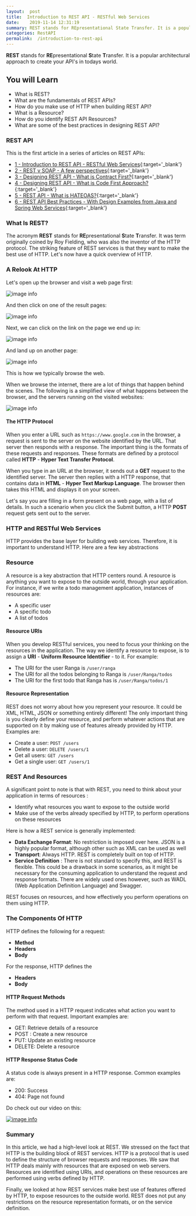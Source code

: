 ```yaml
---
layout:  post
title:  Introduction to REST API - RESTful Web Services
date:    2019-11-14 12:31:19
summary: REST stands for REpresentational State Transfer. It is a popular architectural approach to create your API's in todays world.
categories: RestAPI
permalink:  /introduction-to-rest-api
---
```


**REST** stands for **RE**presentational **S**tate **T**ransfer. It is a popular architectural approach to create your API's in todays world. 

## You will Learn
- What is REST?
- What are the fundamentals of REST APIs?
- How do you make use of HTTP when building REST API?
- What is a Resource?
- How do you identify REST API Resources?
- What are some of the best practices in designing REST API?



### REST API

This is the first article in a series of articles on REST APIs:

- [1 - Introduction to REST API - RESTful Web Services](/introduction-to-rest-api){:target='_blank'}
- [2 - REST v SOAP - A few perspectives](/rest-vs-soap-web-services){:target='_blank'}
- [3 - Designing REST API - What is Contract First?](/rest-api-contRact-first-approach){:target='_blank'}
- [4 - Designing REST API - What is Code First Approach?](/rest-api-code-first-approach){:target='_blank'}
- [5 - REST API - What is HATEOAS?](/rest-api-what-is-hateoas){:target='_blank'}
- [6 - REST API Best Practices - With Design Examples from Java and Spring Web Services](/rest-api-best-practices-with-java-and-spring){:target='_blank'}


### What Is REST?

The acronym **REST** stands for **RE**presentational **S**tate **T**ransfer. It was term originally coined by Roy Fielding, who was also the inventor of the HTTP protocol. The striking feature of REST services is that they want to make the best use of HTTP. Let's now have a quick overview of HTTP.

### A Relook At HTTP

Let's open up the browser and visit a web page first:

![image info](/images/Capture-013-01.png)

And then click on one of the result pages:

![image info](/images/Capture-013-02.png)

Next, we can click on the link on the page we end up in:

![image info](/images/Capture-013-03.png)

And land up on another page:

![image info](/images/Capture-013-04.png)

This is how we typically browse the web. 

When we browse the internet, there are a lot of things that happen behind the scenes. The following is a simplified view of what happens between the browser, and the servers running on the visited websites:

![image info](/images/Capture-013-05.png)

#### The HTTP Protocol

When you enter a URL such as ```https://www.google.com``` in the browser, a request is sent to the server on the website identified by the URL. That server then responds with a response. The important thing is the formats of these requests and responses. These formats are defined by a protocol called **HTTP** - **Hyper Text Transfer Protocol**. 

When you type in an URL at the browser, it sends out a **GET** request to the identified server. The server then replies with a HTTP response, that contains data in **HTML** - **Hyper Text Markup Language**. The browser then takes this HTML and displays it on your screen. 

Let's say you are filling in a form present on a web page, with a list of details. In such a scenario when you click the Submit button, a HTTP **POST** request gets sent out to the server. 


### HTTP and RESTful Web Services

HTTP provides the base layer for building web services. Therefore, it is important to understand HTTP. Here are a few key abstractions

### Resource

A resource is a key abstraction that HTTP centers round. A resource is anything you want to expose to the outside world, through your application. For instance, if we write a todo management application, instances of resources are:

* A specific user
* A specific todo
* A list of todos

#### Resource URIs

When you develop RESTful services, you need to focus your thinking on the resources in the application. The way we identify a resource to expose, is to assign a **URI** - **Uniform Resource Identifier** - to it. For example:

* The URI for the user Ranga is ```/user/ranga```
* The URI for all the todos belonging to Ranga is ```/user/Ranga/todos```
* The URI for the first todo that Ranga has is ```/user/Ranga/todos/1```

#### Resource Representation

REST does not worry about how you represent your resource. It could be XML, HTML, JSON or something entirely different! The only important thing is you clearly define your resource, and perform whatever actions that are supported on it by making use of features already provided by HTTP. Examples are:

* Create a user: ```POST /users```
* Delete a user: ```DELETE /users/1```
* Get all users: ```GET /users```
* Get a single user: ```GET /users/1```

### REST And Resources

A significant point to note is that with REST, you need to think about your application in terms of resources : 

* Identify what resources you want to expose to the outside world
* Make use of the verbs already specified by HTTP, to perform operations on these resources

Here is how a REST service is generally implemented:

* **Data Exchange Format**: No restriction is imposed over here. JSON is a highly popular format, although other such as XML can be used as well
* **Transport**: Always HTTP. REST is completely built on top of HTTP.
* **Service Definition** : There is not standard to specify this, and REST is flexible. This could be a drawback in some scenarios, as it might be necessary for the consuming application to understand the request and response formats. There are widely used ones however, such as WADL (Web Application Definition Language) and Swagger.

REST focuses on resources, and how effectively you perform operations on them using HTTP.

### The Components Of HTTP

HTTP defines the following for a request:

* **Method**
* **Headers**
* **Body**

For the response, HTTP defines the

* **Headers**
* **Body**

#### HTTP Request Methods

The method used in a HTTP request indicates what action you want to perform with that request. Important examples are:

* GET: Retrieve details of a resource
* POST : Create a new resource
* PUT: Update an existing resource
* DELETE: Delete a resource

#### HTTP Response Status Code

A status code is always present in a HTTP response. Common examples are: 

* 200: Success
* 404: Page not found

Do check out our video on this:

[![image info](/images/Capture-013-06.png)](https://www.youtube.com/watch?v=ONelFjri_j0)

### Summary

In this article, we had a high-level look at REST. We stressed on the fact that HTTP is the building block of REST services. HTTP is a protocol that is used to define the structure of browser requests and responses. We saw that HTTP deals mainly with resources that are exposed on web servers. Resources are identified using URIs, and operations on these resources are performed using verbs defined by HTTP.

Finally, we looked at how REST services make best use of features offered by HTTP, to expose resources to the outside world. REST does not put any restrictions on the resource representation formats, or on the service definition.

